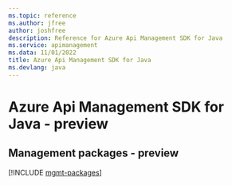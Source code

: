 ```yaml
---
ms.topic: reference
ms.author: jfree
author: joshfree
description: Reference for Azure Api Management SDK for Java
ms.service: apimanagement
ms.data: 11/01/2022
title: Azure Api Management SDK for Java
ms.devlang: java
---
```

# Azure Api Management SDK for Java - preview

## Management packages - preview
[!INCLUDE [mgmt-packages](api-management-mgmt-index.md)]